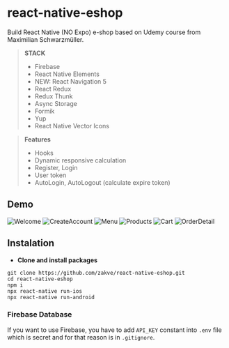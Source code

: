 # react-native-eshop
Build React Native (NO Expo) e-shop based on Udemy course from Maximilian Schwarzmüller.

> **STACK**
> - Firebase
> - React Native Elements
> - NEW: React Navigation 5
> - React Redux
> - Redux Thunk
> - Async Storage
> - Formik
> - Yup
> - React Native Vector Icons

> **Features**
> - Hooks
> - Dynamic responsive calculation
> - Register, Login
> - User token
> - AutoLogin, AutoLogout (calculate expire token)

## Demo
![Welcome](/assets/screenshots/Welcome.png)
![CreateAccount](/assets/screenshots/CreateAccount.png)
![Menu](/assets/screenshots/Menu.png)
![Products](/assets/screenshots/Products.png)
![Cart](/assets/screenshots/Cart.png)
![OrderDetail](/assets/screenshots/OrderDetail.png)

## Instalation
*	**Clone and install packages**
```
git clone https://github.com/zakve/react-native-eshop.git
cd react-native-eshop
npm i
npx react-native run-ios
npx react-native run-android
```

### Firebase Database
If you want to use Firebase, you have to add `API_KEY` constant into `.env` file which is secret and for that reason is in `.gitignore`.
